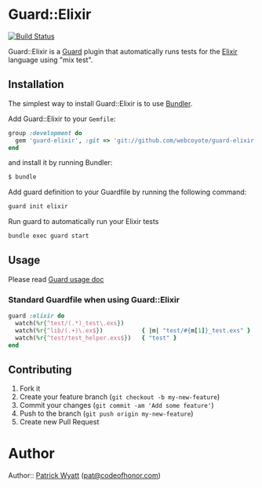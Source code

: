 # Guard::Elixir
[![Build Status](https://travis-ci.org/webcoyote/guard-elixir.png?branch=master)](https://travis-ci.org/webcoyote/guard-elixir)

Guard::Elixir is a [Guard](https://github.com/guard/guard) plugin that automatically runs tests for the [Elixir](http://elixir-lang.org/) language using "mix test".


## Installation

The simplest way to install Guard::Elixir is to use [Bundler](http://gembundler.com/).

Add Guard::Elixir to your `Gemfile`:

```ruby
group :development do
  gem 'guard-elixir', :git => 'git://github.com/webcoyote/guard-elixir'
end
```

and install it by running Bundler:

```bash
$ bundle
```

Add guard definition to your Guardfile by running the following command:

```bash
guard init elixir
```

Run guard to automatically run your Elixir tests

```bash
bundle exec guard start
```


## Usage

Please read [Guard usage doc](http://github.com/guard/guard#readme)


### Standard Guardfile when using Guard::Elixir

```ruby
guard :elixir do
  watch(%r{^test/(.*)_test\.exs})
  watch(%r{^lib/(.+)\.ex$})           { |m| "test/#{m[1]}_test.exs" }
  watch(%r{^test/test_helper.exs$})   { "test" }
end
```

## Contributing

1. Fork it
2. Create your feature branch (`git checkout -b my-new-feature`)
3. Commit your changes (`git commit -am 'Add some feature'`)
4. Push to the branch (`git push origin my-new-feature`)
5. Create new Pull Request


# Author

Author:: [Patrick Wyatt](https://github.com/webcoyote) (pat@codeofhonor.com)
